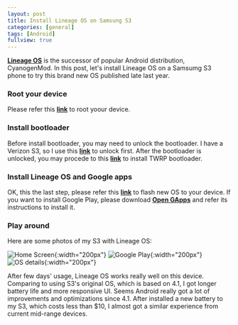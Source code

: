 ```yaml
---
layout: post
title: Install Lineage OS on Samsung S3
categories: [general]
tags: [Android]
fullview: true
---
```

**[Lineage OS](https://en.wikipedia.org/wiki/LineageOS)** is the successor of popular Android distribution, CyanogenMod. In this post, let's install Lineage OS on a Samsumg S3 phone to try this brand new OS published late last year.
### Root your device
Please refer this **[link](https://www.kingoapp.com/root-tutorials/how-to-root-galaxy-s3.htm)** to root yoour device.
### Install bootloader
Before install bootloader, you may need to unlock the bootloader. I have a Verizon S3, so I use this **[link](http://senp4i.com/how-to-unlock-the-bootloader-of-samsung-galaxy-s3)** to unlock first. After the bootloader is unlocked, you may procede to this **[link](http://teamw.in/project/twrp2/102/)** to install TWRP bootloader.
### Install Lineage OS and Google apps
OK, this the last step, please refer this **[link](http://www.lineageosrom.com/2016/12/rom-download-lineage-os-for-galaxy-s3.html)** to flash new OS to your device. If you want to install Google Play, please download **[Open GApps](http://opengapps.org/)** and refer its instructions to install it.
### Play around
Here are some photos of my S3 with Lineage OS:

![Home Screen](/images/2017-03-21/home.jpg){:width="200px"}
![Google Play](/images/2017-03-21/play.jpg){:width="200px"}
![OS details](/images/2017-03-21/details.jpg){:width="200px"}

After few days' usage, Lineage OS works really well on this device. Comparing to using S3's original OS, which is based on 4.1, I got longer battery life and more responsive UI. Seems Android really got a lot of improvements and optimizations since 4.1. After installed a new battery to my S3, which costs less than $10, I almost got a similar experience from current mid-range devices.
